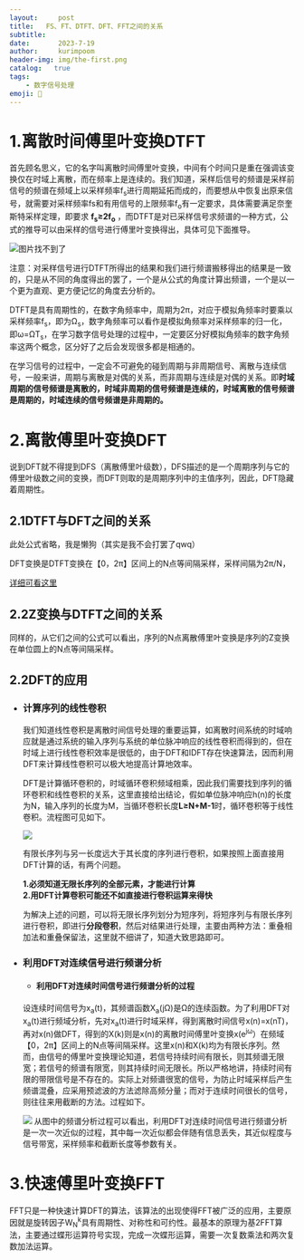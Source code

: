 ```yaml
---
layout:     post
title:   FS、FT、DTFT、DFT、FFT之间的关系
subtitle:   
date:       2023-7-19
author:     kurimpoom
header-img: img/the-first.png
catalog:   true
tags: 
    - 数字信号处理
emoji: 🦍
---
```


# 1.离散时间傅里叶变换DTFT
首先顾名思义，它的名字叫离散时间傅里叶变换，中间有个时间只是重在强调该变换仅在时域上离散，而在频率上是连续的。我们知道，采样后信号的频谱是采样前信号的频谱在频域上以采样频率f<SUB>s</SUB>进行周期延拓而成的，而要想从中恢复出原来信号，就需要对采样频率fs和有用信号的上限频率f<SUB>o</SUB>有一定要求，具体需要满足奈奎斯特采样定理，即要求 **f<SUB>s</SUB>≥2f<SUB>o</SUB>** ，而DTFT是对已采样信号求频谱的一种方式，公式的推导可以由采样的信号进行傅里叶变换得出，具体可见下面推导。

<img src="https://s1.ax1x.com/2023/07/20/pCHpWh6.png" 
alt="图片找不到了"
title="DTFT推导">
  
  

注意：对采样信号进行DTFT所得出的结果和我们进行频谱搬移得出的结果是一致的，只是从不同的角度得出的罢了，一个是从公式的角度计算出频谱，一个是以一个更为直观、更方便记忆的角度去分析的。  

DTFT是具有周期性的，在数字角频率中，周期为2π，对应于模拟角频率时要乘以采样频率f<SUB>s</SUB>，即为Ω<SUB>s</SUB>，数字角频率可以看作是模拟角频率对采样频率的归一化，即ω=ΩT<sub>s</sub>，在学习数字信号处理的过程中，一定要区分好模拟角频率的数字角频率这两个概念，区分好了之后会发现很多都是相通的。  

在学习信号的过程中，一定会不可避免的碰到周期与非周期信号、离散与连续信号，一般来讲，周期与离散是对偶的关系，而非周期与连续是对偶的关系。即**时域周期的信号频谱是离散的，时域非周期的信号频谱是连续的，时域离散的信号频谱是周期的，时域连续的信号频谱是非周期的。** 

# 2.离散傅里叶变换DFT
说到DFT就不得提到DFS（离散傅里叶级数），DFS描述的是一个周期序列与它的傅里叶级数之间的变换，而DFT则取的是周期序列中的主值序列，因此，DFT隐藏着周期性。

## 2.1DTFT与DFT之间的关系
此处公式省略，我是懒狗（其实是我不会打罢了qwq）

DFT变换是DTFT变换在【0，2π】区间上的N点等间隔采样，采样间隔为2π/N，

[详细可看这里](https://www.cnblogs.com/BitArt/archive/2012/11/24/2786390.html)
## 2.2Z变换与DTFT之间的关系
同样的，从它们之间的公式可以看出，序列的N点离散傅里叶变换是序列的Z变换在单位圆上的N点等间隔采样。

## 2.2DFT的应用

- ### 计算序列的线性卷积
  
  我们知道线性卷积是离散时间信号处理的重要运算，如离散时间系统的时域响应就是通过系统的输入序列与系统的单位脉冲响应的线性卷积而得到的，但在时域上进行线性卷积效率是很低的，由于DFT和IDFT存在快速算法，因而利用DFT来计算线性卷积可以极大地提高计算地效率。
  
  DFT是计算循环卷积的，时域循环卷积频域相乘，因此我们需要找到序列的循环卷积和线性卷积的关系，这里直接给出结论，假如单位脉冲响应h(n)的长度为N，输入序列的长度为M，当循环卷积长度**L≥N+M-1**时，循环卷积等于线性卷积。流程图可见如下。
  
  <img src="https://s1.ax1x.com/2023/07/20/pCHFfyT.png">

  有限长序列与另一长度远大于其长度的序列进行卷积，如果按照上面直接用DFT计算的话，有两个问题。
  
  **1.必须知道无限长序列的全部元素，才能进行计算**  
  **2.用DFT计算卷积可能还不如直接进行卷积运算来得快**
  
  为解决上述的问题，可以将无限长序列划分为短序列，将短序列与有限长序列进行卷积，即进行**分段卷积**，然后对结果进行处理，主要由两种方法：重叠相加法和重叠保留法，这里就不细讲了，知道大致思路即可。
  
-  ### 利用DFT对连续信号进行频谱分析
   - #### 利用DFT对连续时间信号进行频谱分析的过程
   设连续时间信号为x<sub>a</sub>(t)，其频谱函数X<sub>a</sub>(jΩ)是Ω的连续函数。为了利用DFT对x<sub>a</sub>(t)进行频域分析，先对x<sub>a</sub>(t)进行时域采样，得到离散时间信号x(n)=x(nT)，再对x(n)做DFT，得到的X(k)则是x(n)的离散时间傅里叶变换x(e<sup>jω</sup>）在频域【0，2π】区间上的N点等间隔采样。这里x(n)和X(k)均为有限长序列。然而，由信号的傅里叶变换理论知道，若信号持续时间有限长，则其频谱无限宽；若信号的频谱有限宽，则其持续时间无限长。所以严格地讲，持续时间有限的带限信号是不存在的。实际上对频谱很宽的信号，为防止时域采样后产生频谱混叠，应采用预滤波的方法滤除高频分量；而对于连续时间很长的信号，则往往来用截断的方法。过程如下。
   
   <img src="https://s1.ax1x.com/2023/07/20/pCHEWlt.jpg">
	从图中的频谱分析过程可以看出，利用DFT对连续时间信号进行频谱分析是一次一次近似的过程，其中每一次近似都会伴随有信息丢失，其近似程度与信号带宽，采样频率和截断长度等参数有关。


# 3.快速傅里叶变换FFT
FFT只是一种快速计算DFT的算法，该算法的出现使得FFT被广泛的应用，主要原因就是旋转因子W<SUB>N</SUB><sup>k</sup>具有周期性、对称性和可约性。最基本的原理为基2FFT算法，主要通过蝶形运算符号实现，完成一次蝶形运算，需要一次复数乘法和两次复数加法运算。